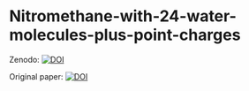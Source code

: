 # Nitromethane-with-24-water-molecules-plus-point-charges

Zenodo:  [![DOI](https://zenodo.org/badge/872590485.svg)](https://doi.org/10.5281/zenodo.13931649)

Original paper: [![DOI](https://onlinelibrary.wiley.com/doi/full/10.1002/jcc.24208)](https://doi.org/10.1002/jcc.24208)
